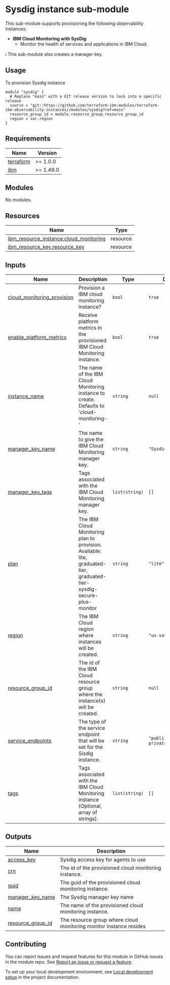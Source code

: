 # Sysdig instance sub-module

This sub-module supports provisioning the following observability instances:

- **IBM Cloud Monitoring with SysDig**
  - Monitor the health of services and applications in IBM Cloud.

:information_source: This sub-module also creates a manager key.

## Usage

To provision Sysdig instance

```hcl
module "sysdig" {
  # Replace "main" with a GIT release version to lock into a specific release
  source = "git::https://github.com/terraform-ibm-modules/terraform-ibm-observability-instances//modules/sysdig?ref=main"
  resource_group_id = module.resource_group.resource_group_id
  region = var.region
}
```

  <!-- BEGINNING OF PRE-COMMIT-TERRAFORM DOCS HOOK -->
## Requirements

| Name | Version |
|------|---------|
| <a name="requirement_terraform"></a> [terraform](#requirement\_terraform) | >= 1.0.0 |
| <a name="requirement_ibm"></a> [ibm](#requirement\_ibm) | >= 1.49.0 |

## Modules

No modules.

## Resources

| Name | Type |
|------|------|
| [ibm_resource_instance.cloud_monitoring](https://registry.terraform.io/providers/ibm-cloud/ibm/latest/docs/resources/resource_instance) | resource |
| [ibm_resource_key.resource_key](https://registry.terraform.io/providers/ibm-cloud/ibm/latest/docs/resources/resource_key) | resource |

## Inputs

| Name | Description | Type | Default | Required |
|------|-------------|------|---------|:--------:|
| <a name="input_cloud_monitoring_provision"></a> [cloud\_monitoring\_provision](#input\_cloud\_monitoring\_provision) | Provision a IBM cloud monitoring instance? | `bool` | `true` | no |
| <a name="input_enable_platform_metrics"></a> [enable\_platform\_metrics](#input\_enable\_platform\_metrics) | Receive platform metrics in the provisioned IBM Cloud Monitoring instance. | `bool` | `true` | no |
| <a name="input_instance_name"></a> [instance\_name](#input\_instance\_name) | The name of the IBM Cloud Monitoring instance to create. Defaults to 'cloud-monitoring-<region>' | `string` | `null` | no |
| <a name="input_manager_key_name"></a> [manager\_key\_name](#input\_manager\_key\_name) | The name to give the IBM Cloud Monitoring manager key. | `string` | `"SysdigManagerKey"` | no |
| <a name="input_manager_key_tags"></a> [manager\_key\_tags](#input\_manager\_key\_tags) | Tags associated with the IBM Cloud Monitoring manager key. | `list(string)` | `[]` | no |
| <a name="input_plan"></a> [plan](#input\_plan) | The IBM Cloud Monitoring plan to provision. Available: lite, graduated-tier, graduated-tier-sysdig-secure-plus-monitor | `string` | `"lite"` | no |
| <a name="input_region"></a> [region](#input\_region) | The IBM Cloud region where instances will be created. | `string` | `"us-south"` | no |
| <a name="input_resource_group_id"></a> [resource\_group\_id](#input\_resource\_group\_id) | The id of the IBM Cloud resource group where the instance(s) will be created. | `string` | `null` | no |
| <a name="input_service_endpoints"></a> [service\_endpoints](#input\_service\_endpoints) | The type of the service endpoint that will be set for the Sisdig instance. | `string` | `"public-and-private"` | no |
| <a name="input_tags"></a> [tags](#input\_tags) | Tags associated with the IBM Cloud Monitoring instance (Optional, array of strings). | `list(string)` | `[]` | no |

## Outputs

| Name | Description |
|------|-------------|
| <a name="output_access_key"></a> [access\_key](#output\_access\_key) | Sysdig access key for agents to use |
| <a name="output_crn"></a> [crn](#output\_crn) | The id of the provisioned cloud monitoring instance. |
| <a name="output_guid"></a> [guid](#output\_guid) | The guid of the provisioned cloud monitoring instance. |
| <a name="output_manager_key_name"></a> [manager\_key\_name](#output\_manager\_key\_name) | The Sysdig manager key name |
| <a name="output_name"></a> [name](#output\_name) | The name of the provisioned cloud monitoring instance. |
| <a name="output_resource_group_id"></a> [resource\_group\_id](#output\_resource\_group\_id) | The resource group where cloud monitoring monitor instance resides |
<!-- END OF PRE-COMMIT-TERRAFORM DOCS HOOK -->
<!-- BEGIN CONTRIBUTING HOOK -->

<!-- Leave this section as is so that your module has a link to local development environment set up steps for contributors to follow -->

## Contributing

You can report issues and request features for this module in GitHub issues in the module repo. See [Report an issue or request a feature](https://github.com/terraform-ibm-modules/.github/blob/main/.github/SUPPORT.md).

To set up your local development environment, see [Local development setup](https://terraform-ibm-modules.github.io/documentation/#/local-dev-setup) in the project documentation.

<!-- Source for this readme file: https://github.com/terraform-ibm-modules/common-dev-assets/tree/main/module-assets/ci/module-template-automation -->
<!-- END CONTRIBUTING HOOK -->
